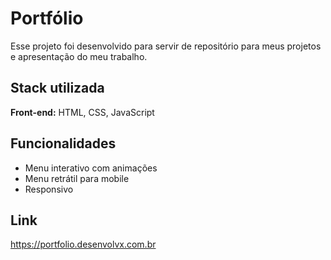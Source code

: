 
# Portfólio

Esse projeto foi desenvolvido para servir de repositório para meus projetos e apresentação do meu trabalho.


## Stack utilizada

**Front-end:** HTML, CSS, JavaScript
## Funcionalidades

- Menu interativo com animações
- Menu retrátil para mobile
- Responsivo
## Link

https://portfolio.desenvolvx.com.br
